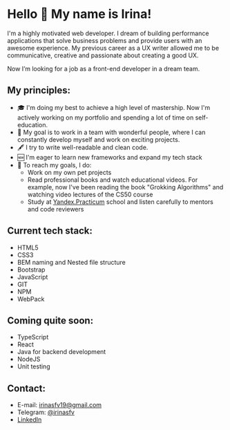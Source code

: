 # Hello 👋 My name is Irina!

I'm a highly motivated web developer. I dream of building performance applications that solve business problems and provide users with an awesome experience. My previous career as a UX writer allowed me to be communicative, creative and passionate about creating a good UX. 

Now I’m looking for a job as a front-end developer in a dream team.

## My principles:

* 🎓 I'm doing my best to achieve a high level of mastership. Now I'm actively working on my portfolio and spending a lot of time on self-education.
* 🎯 My goal is to work in a team with wonderful people, where I can constantly develop myself and work on exciting projects.
* 🖋 I try to write well-readable and clean code.
* 🆕 I'm eager to learn new frameworks and expand my tech stack
* 📌 To reach my goals, I do:
  * Work on my own pet projects
  * Read professional books and watch educational videos. For example, now I've been reading the book "Grokking Algorithms" and watching video lectures of the CS50 course
  * Study at [Yandex.Practicum](https://practicum.com/) school and listen carefully to mentors and code reviewers
  <!-- * [I solve problems on CodeWars](https://www.codewars.com/users/IreneSfv) -->
  
## Current tech stack:

* HTML5
* CSS3
* BEM naming and Nested file structure
* Bootstrap
* JavaScript
* GIT
* NPM
* WebPack

## Coming quite soon:

* TypeScript
* React
* Java for backend development
* NodeJS
* Unit testing

## Contact:

* E-mail: [irinasfv19@gmail.com](mailto:irinasfv19@gmail.com)
* Telegram: [@irinasfv](https://t.me/irinasfv)
* [LinkedIn](https://www.linkedin.com/in/irene-safarova/)

